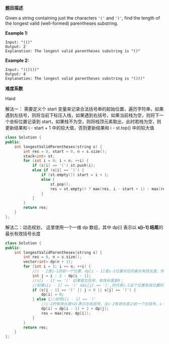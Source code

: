 **题目描述**   

Given a string containing just the characters `'('` and `')'`, find the length of the longest valid (well-formed) parentheses substring.

**Example 1:**

```
Input: "(()"
Output: 2
Explanation: The longest valid parentheses substring is "()"
```

**Example 2:**

```
Input: ")()())"
Output: 4
Explanation: The longest valid parentheses substring is "()()"
```

**难度系数**    

Hard

解法一： 需要定义个 start 变量来记录合法括号串的起始位置，遍历字符串，如果遇到左括号，则将当前下标压入栈，如果遇到右括号，如果当前栈为空，则将下一个坐标位置记录到 start，如果栈不为空，则将栈顶元素取出，此时若栈为空，则更新结果和 i - start + 1 中的较大值，否则更新结果和 i - st.top() 中的较大值 

```c++
class Solution {
public:
    int longestValidParentheses(string s) {
        int res = 0, start = 0, n = s.size();
        stack<int> st;
        for (int i = 0; i < n; ++i) {
            if (s[i] == '(') st.push(i);
            else if (s[i] == ')') {
                if (st.empty()) start = i + 1;
                else {
                    st.pop();
                    res = st.empty() ? max(res, i - start + 1) : max(res, i - st.top());
                }
            }
        }
        return res;
    }
};
```

解法二：动态规划， 这里使用一个一维 dp 数组，其中 dp[i] 表示以 **s[i-1] 结尾**的最长有效括号长度 

```c++
class Solution {
public:
    int longestValidParentheses(string s) {
        int res = 0, n = s.size();
        vector<int> dp(n + 1);
        for (int i = 1; i <= n; ++i) {
            //i - 2是i-1的前一个位置，dp[i - 1]是i-2位置对应的最长有效长度，所以j是i-2这个位置对应的最长有效长度
            int j = i - 2 - dp[i - 1];
            //s[i - 1] == '(' 如果是左括号，有效长度是0；
            //如果s[i - 1] == ')' &&s[j] == ')',则代表i-2这个位置有效位置的前一个位置也是有括号，所以有效长度为0
            if (s[i - 1] == '(' || j < 0 || s[j] == ')') {
                dp[i] = 0;
            } else {//说明s[i - 1] == ')'
                //i-2的有效长度+2(表示左右括号，在i-2有效长度之前一个左括号，i-1是有括号)+ j-1对应的有效长度
                dp[i] = dp[i - 1] + 2 + dp[j];
                res = max(res, dp[i]);
            }
        }
        return res;
    }
};
```

